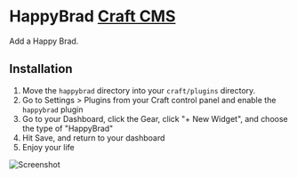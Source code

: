 # HappyBrad [Craft CMS](http://buildwithcraft.com/)

Add a Happy Brad.

## Installation
1. Move the `happybrad` directory into your `craft/plugins` directory.
2. Go to Settings &gt; Plugins from your Craft control panel and enable the `happybrad` plugin
3. Go to your Dashboard, click the Gear, click "+ New Widget", and choose the type of "HappyBrad"
4. Hit Save, and return to your dashboard
5. Enjoy your life

![Screenshot](https://raw.githubusercontent.com/mattstauffer/happybrad/master/happybrad-in-action.png)
